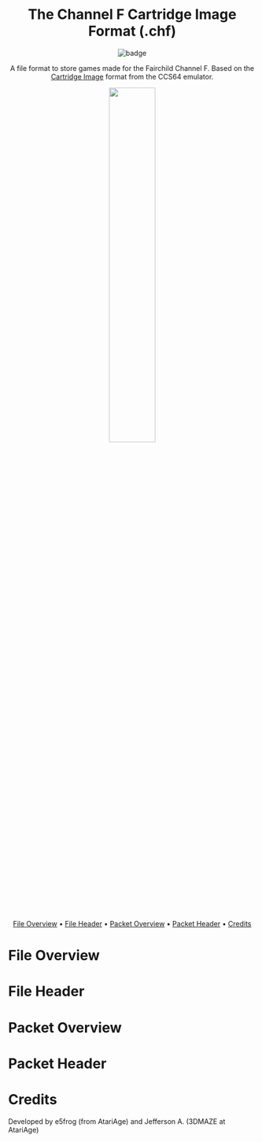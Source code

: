 <div align="center">

# The Channel F Cartridge Image Format (.chf)
 
![badge](https://badgen.net/badge/version/v0.2/orange?style=flat-square)

A file format to store games made for the Fairchild Channel F. Based on the [Cartridge Image](http://unusedino.de/ec64/technical/formats/crt.html) format from the CCS64 emulator.

  
<p align = "center">
  <img width="43%" src="https://user-images.githubusercontent.com/44975876/164077423-d5c0acfc-75c8-4dc4-b2a9-409ef7bb985e.png">
</p>
  
[File Overview](#file-overview) •
[File Header](#file-header) •
[Packet Overview](#packet-overview) •
[Packet Header](#packet-header) •
[Credits](#credits)
  
</div>

# File Overview
# File Header
# Packet Overview
# Packet Header
# Credits

Developed by e5frog (from AtariAge) and Jefferson A. (3DMAZE at AtariAge)

